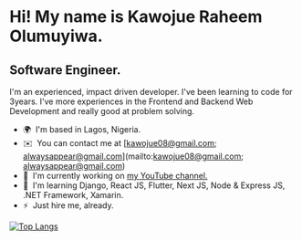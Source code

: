 Hi! My name is Kawojue Raheem Olumuyiwa.
=========================================================================================================================================

Software Engineer.
------------------

I'm an experienced, impact driven developer. I've been learning to code for 3years. I've more experiences in the Frontend and Backend Web Development and really good at problem solving.

* 🌍  I'm based in Lagos, Nigeria.
* ✉️  You can contact me at [kawojue08@gmail.com; alwaysappear@gmail.com](mailto:kawojue08@gmail.com; alwaysappear@gmail.com)
* 🚀  I'm currently working on [my YouTube channel.](http://youtube.com/c/AlwaysAppear)
* 🧠  I'm learning Django, React JS, Flutter, Next JS, Node & Express JS, .NET Framework, Xamarin.
* ⚡  Just hire me, already.

[![Top Langs](https://github-readme-stats.vercel.app/api/top-langs/?username=alwaysappear&layout=compact)](https://github.com/anuraghazra/github-readme-stats)
